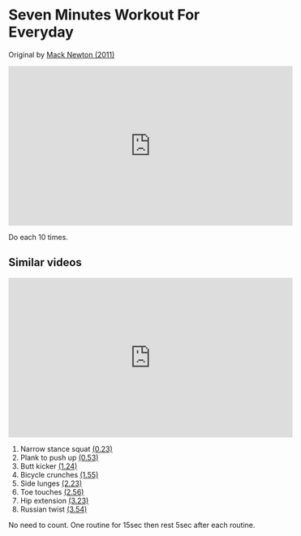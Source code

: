 # Seven Minutes Workout For Everyday

Original by [Mack Newton (2011)](https://www.youtube.com/watch?v=1_gU5OdMyvw&feature=emb_title)

<iframe width="560" height="315" src="https://www.youtube.com/embed/1_gU5OdMyvw" frameborder="0" allow="accelerometer; autoplay; encrypted-media; gyroscope; picture-in-picture" allowfullscreen></iframe>

Do each 10 times.

## Similar videos

<iframe width="560" height="315" src="https://www.youtube.com/embed/Z4ziWoCuf5g" frameborder="0" allow="accelerometer; autoplay; encrypted-media; gyroscope; picture-in-picture" allowfullscreen></iframe>

1. Narrow stance squat [(0.23)](https://youtu.be/Z4ziWoCuf5g?t=23)
2. Plank to push up [(0.53)](https://youtu.be/Z4ziWoCuf5g?t=53)
3. Butt kicker [(1.24)](https://youtu.be/Z4ziWoCuf5g?t=84)
4. Bicycle crunches [(1.55)](https://youtu.be/Z4ziWoCuf5g?t=115)
5. Side lunges [(2.23)](https://youtu.be/Z4ziWoCuf5g?t=143)
6. Toe touches [(2.56)](https://youtu.be/Z4ziWoCuf5g?t=176)
7. Hip extension [(3.23)](https://youtu.be/Z4ziWoCuf5g?t=203)
8. Russian twist [(3.54)](https://youtu.be/Z4ziWoCuf5g?t=234)

No need to count. One routine for 15sec then rest 5sec after each routine.
